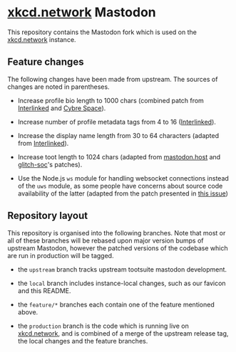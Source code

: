 # [xkcd.network](https://xkcd.network) Mastodon

This repository contains the Mastodon fork which is used on the
[xkcd.network](https://xkcd.network) instance.

## Feature changes

The following changes have been made from upstream. The sources of changes are
noted in parentheses.

- Increase profile bio length to 1000 chars (combined patch from
[Interlinked](https://mst3k.interlinked.me) and [Cybre
Space](https://cybre.space)).

- Increase number of profile metadata tags from 4 to 16
([Interlinked](https://mst3k.interlinked.me)).

- Increase the display name length from 30 to 64 characters
(adapted from [Interlinked](https://mst3k.interlinked.me)).

- Increase toot length to 1024 chars (adapted from
[mastodon.host](https://mastodon.host) and
[glitch-soc](https://github.com/glitch-soc/mastodon/)'s patches).

- Use the Node.js `ws` module for handling websocket connections instead of the
`uws` module, as some people have concerns about source code availability of the
latter (adapted from the patch presented in [this
issue](https://github.com/tootsuite/mastodon/issues/7710))


## Repository layout

This repository is organised into the following branches. Note that most or all
of these branches will be rebased upon major version bumps of upstream Mastodon,
however the patched versions of the codebase which are run in production will be
tagged.

- the `upstream` branch tracks upstream tootsuite mastodon development.

- the `local` branch includes instance-local changes, such as our favicon and
this README.

- the `feature/*` branches each contain one of the feature mentioned above.

- the `production` branch is the code which is running live on
[xkcd.network](https://xkcd.network), and is combined of a merge of the upstream
release tag, the local changes and the feature branches.

